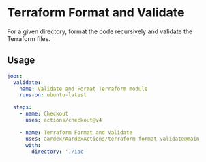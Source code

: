 # Terraform Format and Validate

For a given directory, format the code recursively and validate the Terraform files.

## Usage

```yaml
jobs:
  validate:
    name: Validate and Format Terraform module
    runs-on: ubuntu-latest

  steps:
    - name: Checkout
      uses: actions/checkout@v4

    - name: Terraform Format and Validate
      uses: aardex/AardexActions/terraform-format-validate@main
      with:
        directory: './iac'
```